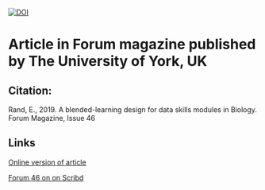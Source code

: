 [![DOI](https://zenodo.org/badge/DOI/10.5281/zenodo.3671000.svg)](https://doi.org/10.5281/zenodo.3671000)

# Article in Forum magazine published by The University of York, UK

## Citation:
Rand, E., 2019. A blended-learning design for data skills modules in Biology. Forum Magazine, Issue 46

## Links
<p> <a href="https://3mmarand.github.io/uoy_forum_july19/index.html"</a> Online version of article </p>
<p> <a href="https://www.scribd.com/document/435588422/Creating-Learning-Partnerships-UoY-Forum-Issue-46#from_embed"</a> Forum 46 on on Scribd </p>

